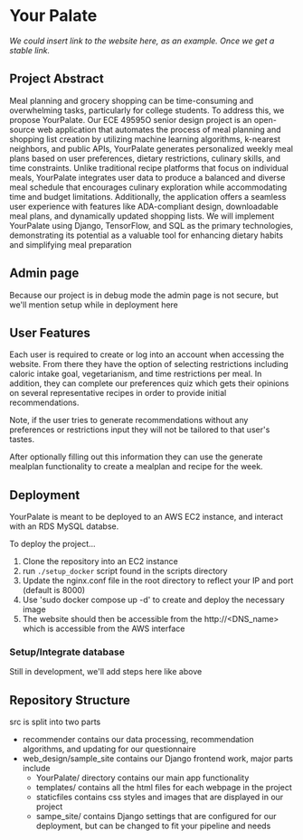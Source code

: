 # Your Palate
_We could insert link to the website here, as an example. Once we get a stable link._

## Project Abstract
Meal planning and grocery shopping can be time-consuming and overwhelming tasks,
particularly for college students. To address this, we propose YourPalate. Our ECE 49595O senior design project is an open-source web application that automates the process of meal planning and shopping list creation by utilizing machine learning algorithms, k-nearest neighbors, and public APIs, YourPalate generates personalized weekly meal plans based on user preferences, dietary restrictions, culinary skills, and time constraints. 
Unlike traditional recipe platforms that focus on individual meals, YourPalate integrates user data to produce a balanced and diverse meal schedule that encourages culinary exploration while accommodating time and budget limitations. Additionally, the application offers a seamless user experience with features like ADA-compliant design, downloadable meal plans, and dynamically updated shopping lists. 
We will implement YourPalate using Django, TensorFlow, and SQL as the primary technologies, demonstrating its potential as a valuable tool for enhancing dietary habits and simplifying meal preparation

## Admin page
Because our project is in debug mode the admin page is not secure, but we'll mention setup while in deployment here

## User Features
Each user is required to create or log into an account when accessing the website. 
From there they have the option of selecting restrictions including caloric intake goal, vegetarianism, and time restrictions per meal. In addition, they can complete our preferences quiz which gets their opinions on several representative recipes in order to provide initial recommendations.

Note, if the user tries to generate recommendations without any preferences or restrictions input they will not be tailored to that user's tastes.

After optionally filling out this information they can use the generate mealplan functionality to create a mealplan and recipe for the week.

## Deployment
YourPalate is meant to be deployed to an AWS EC2 instance, and interact with an RDS MySQL databse.

To deploy the project...
1. Clone the repository into an EC2 instance
2. run `./setup_docker` script found in the scripts directory
3. Update the nginx.conf file in the root directory to reflect your IP and port (default is 8000)
4. Use 'sudo docker compose up -d' to create and deploy the necessary image
5. The website should then be accessible from the http://<DNS_name> which is accessible from the AWS interface
   
### Setup/Integrate database
Still in development, we'll add steps here like above

## Repository Structure

src is split into two parts
- recommender contains our data processing, recommendation algorithms, and updating for our questionnaire
- web_design/sample_site contains our Django frontend work, major parts include
    - YourPalate/ directory contains our main app functionality
    - templates/ contains all the html files for each webpage in the project
    - staticfiles contains css styles and images that are displayed in our project
    - sampe_site/ contains Django settings that are configured for our deployment, but can be changed to fit your pipeline and needs
